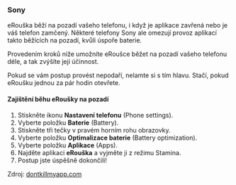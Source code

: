 ### Sony

eRouška běží na pozadí vašeho telefonu, i když je aplikace zavřená nebo je váš telefon zamčený. Některé telefony Sony ale omezují provoz aplikací takto běžících na pozadí, kvůli úspoře baterie.

Provedením kroků níže umožníte eRoušce běžet na pozadí vašeho telefonu déle, a tak zvýšíte její účinnost.

Pokud se vám postup provést nepodaří, nelamte si s tím hlavu. Stačí, pokud eRoušku jednou za pár hodin otevřete.


#### Zajištění běhu eRoušky na pozadí

1. Stiskněte ikonu **Nastavení telefonu** (Phone settings).
2. Vyberte položku **Baterie** (Battery).
3. Stiskněte tři tečky v pravém horním rohu obrazovky.
4. Vyberte položku **Optimalizace baterie** (Battery optimization).
5. Vyberte položku **Aplikace** (Apps).
6. Najděte aplikaci **eRouška** a vyjměte ji z režimu Stamina.
7. Postup jste úspěšně dokončili!


Zdroj: [dontkillmyapp.com](https://dontkillmyapp.com/?utm_source=erouska&utm_medium=odkaz&utm_campaign=koronavirus)
